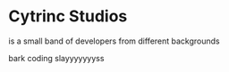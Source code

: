 # Cytrinc Studios
is a small band of developers from different backgrounds

bark coding slayyyyyyyss
